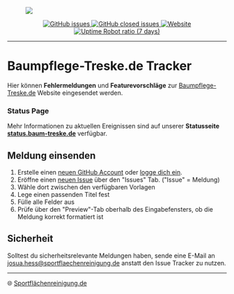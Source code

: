 <p align="center" style="width: 20%;"><img src="https://www.Baumpflege-Treske.de/resource/logo/Logo_v1.20_mTx_gr_tr.png"></p>

<p align="center">
<a href="https://github.com/Baumpflege-Treske/Bugs/issues?q=is%3Aopen+is%3Aissue">
  <img alt="GitHub issues" src="https://img.shields.io/github/issues-raw/Baumpflege-Treske/Bugs?label=Offen">
</a>
<a href="https://github.com/Baumpflege-Treske/Bugs/issues?q=is%3Aissue+is%3Aclosed">
  <img alt="GitHub closed issues" src="https://img.shields.io/github/issues-closed-raw/Baumpflege-Treske/Bugs?label=Geschlossen">
</a>
<a href="https://www.sportflaechenreinigung.de">
  <img alt="Website" src="https://img.shields.io/website?url=https%3A%2F%2Fbaumpflege-treske.de&up_message=online&down_message=offline&label=Website">
  <img alt="Uptime Robot ratio (7 days)" src="https://img.shields.io/uptimerobot/ratio/7/m796332766-f1699c730f365d6d8d590fde?style=flat&label=Website%20-%20Uptime%3A&link=https%3A%2F%2Fstats.uptimerobot.com%2FEMz4As1oPR">
</a>
</p>

---

# Baumpflege-Treske.de Tracker

Hier können **Fehlermeldungen** und **Featurevorschläge** zur [Baumpflege-Treske.de](https://www.baumpflege-treske.de) Website eingesendet werden.

### Status Page

Mehr Informationen zu aktuellen Ereignissen sind auf unserer **Statusseite [status.baum-treske.de](https://treske.josuadev.de)** verfügbar.

##  Meldung einsenden

1. Erstelle einen [neuen GitHub Account](https://github.com/join) oder [logge dich ein](https://github.com/login?return_to=%2FBaumpflege-Treske%2FBugs).
2. Eröffne einen [neuen Issue](https://github.com/Baumpflege-Treske/Bugs/issues/new/choose) über den "Issues" Tab. ("Issue" = Meldung)
3. Wähle dort zwischen den verfügbaren Vorlagen
4. Lege einen passenden Titel fest
5. Fülle alle Felder aus
6. Prüfe über den "Preview"-Tab oberhalb des Eingabefensters, ob die Meldung korrekt formatiert ist

## Sicherheit

Solltest du sicherheitsrelevante Meldungen haben, sende eine E-Mail an [josua.hess@sportflaechenreinigung.de](mailto:josua.hess@sportflaechenreinigung.de) anstatt den Issue Tracker zu nutzen.

----

🌐 [Sportflächenreinigung.de](https://www.sportflaechenreinigung.de)    
